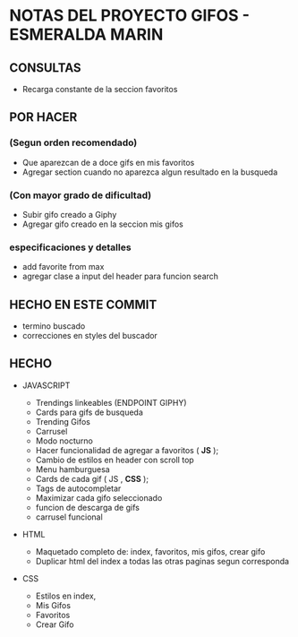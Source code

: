# NOTAS DEL PROYECTO GIFOS - ESMERALDA MARIN

## CONSULTAS

* Recarga constante de la seccion favoritos

## POR HACER 
### (Segun orden recomendado)

* Que aparezcan de a doce gifs en mis favoritos
* Agregar section cuando no aparezca algun resultado en la busqueda

### (Con mayor grado de dificultad)

* Subir gifo creado a Giphy
* Agregar gifo creado en la seccion mis gifos

### especificaciones y detalles

* add favorite from max
* agregar clase a input del header para funcion search

## HECHO EN ESTE COMMIT ##

* termino buscado
* correcciones en styles del buscador















## HECHO

* JAVASCRIPT
    * Trendings linkeables (ENDPOINT GIPHY)
    * Cards para gifs de busqueda
    * Trending Gifos
    * Carrusel 
    * Modo nocturno
    * Hacer funcionalidad de agregar a favoritos ( **JS** );
    * Cambio de estilos en header con scroll top
    * Menu hamburguesa
    * Cards de cada gif ( JS , **CSS** );
    * Tags de autocompletar
    * Maximizar cada gifo seleccionado
    * funcion de descarga de gifs
    * carrusel funcional


* HTML
    * Maquetado completo de: index, favoritos, mis gifos, crear gifo
    * Duplicar html del index a todas las otras paginas segun corresponda

* CSS
    * Estilos en index,
    * Mis Gifos
    * Favoritos
    * Crear Gifo






